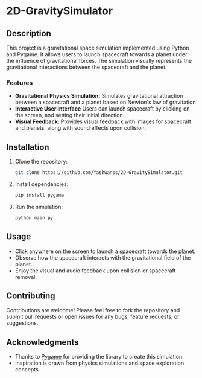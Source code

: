 <h1>2D-GravitySimulator</h1>



<h2>Description</h2>
This project is a gravitational space simulation implemented using Python and Pygame. It allows users to launch spacecraft towards a planet under the influence of gravitational forces. The simulation visually represents the gravitational interactions between the spacecraft and the planet.
<br />


<h3>Features</h3>

- <b>Gravitational Physics Simulation:</b> Simulates gravitational attraction between a spacecraft and a planet based on Newton's law of gravitation 
- <b>Interactive User Interface</b> Users can launch spacecraft by clicking on the screen, and setting their initial direction.
- <b>Visual Feedback: </b>Provides visual feedback with images for spacecraft and planets, along with sound effects upon collision.


## Installation

1. Clone the repository:

   ```bash
   git clone https://github.com/Yashwanss/2D-GravitySimulator.git
   ```

2. Install dependencies:

   ```bash
   pip install pygame
   ```

3. Run the simulation:

   ```bash
   python main.py
   ```

## Usage

- Click anywhere on the screen to launch a spacecraft towards the planet.
- Observe how the spacecraft interacts with the gravitational field of the planet.
- Enjoy the visual and audio feedback upon collision or spacecraft removal.

## Contributing

Contributions are welcome! Please feel free to fork the repository and submit pull requests or open issues for any bugs, feature requests, or suggestions.



## Acknowledgments

- Thanks to [Pygame](https://www.pygame.org/) for providing the library to create this simulation.
- Inspiration is drawn from physics simulations and space exploration concepts.

